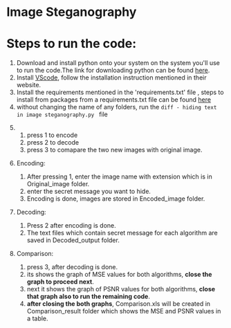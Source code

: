 # Image Steganography
# Steps to run the code:
1) Download and install python onto your system on the system you'll use to run the code.The link for downloading python can be found [here](https://www.python.org/downloads/).
2) Install [VScode](https://code.visualstudio.com/download), follow the installation instruction mentioned in their website.
3) Install the requirements mentioned in the 'requirements.txt' file , steps to install from packages from a requirements.txt file can be found [here](https://github.com/SreekarK28/Image-Steganography/blob/main/requirements.txt)
4) without changing the name of any folders, run the ```diff - hiding text in image steganography.py ``` file
5. 
   1. press 1 to encode  
   2. press 2 to decode
   3. press 3 to comapare the two new images with original image.
 
   
6. Encoding:
   1. After pressing 1, enter the image name with extension which is in Original_image folder.
   2. enter the secret message you want to hide.
   3. Encoding is done, images are stored in Encoded_image folder.
   
7. Decoding:
   1.  Press 2 after encoding is done.
   2. The text files which contain secret message for each algorithm are saved in Decoded_output folder. 
  
8. Comparison:
   1. press 3, after decoding is done.
   2. its shows the graph of MSE values for both algorithms, **close the graph to proceed next**.
   3. next it shows the graph of PSNR values for both algorithms, **close that graph also to run the remaining code**.
   4. **after closing the both graphs**, Comparison.xls will be created in Comparison_result folder which shows the MSE and PSNR values in a table.

